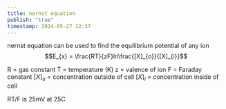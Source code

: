 ```yaml
---
title: nernst equation
publish: "true"
timestamp: 2024-05-27 22:37
---
```

nernst equation can be used to find the equilibrium potential of any ion 
$$E_{x} = \frac{RT}{zF}ln\frac{[X]_{o}}{[X]_{i}}$$

R = gas constant
T = temperature (K)
z = valence of ion
F = Faraday constant
$[X]_{o}$ = concentration outside of cell
$[X]_{i}$ = concentration inside of cell

RT/F is 25mV at 25C